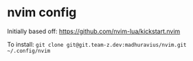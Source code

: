 # nvim config

Initially based off: https://github.com/nvim-lua/kickstart.nvim

To install: `git clone git@git.team-z.dev:madhuravius/nvim.git ~/.config/nvim`
